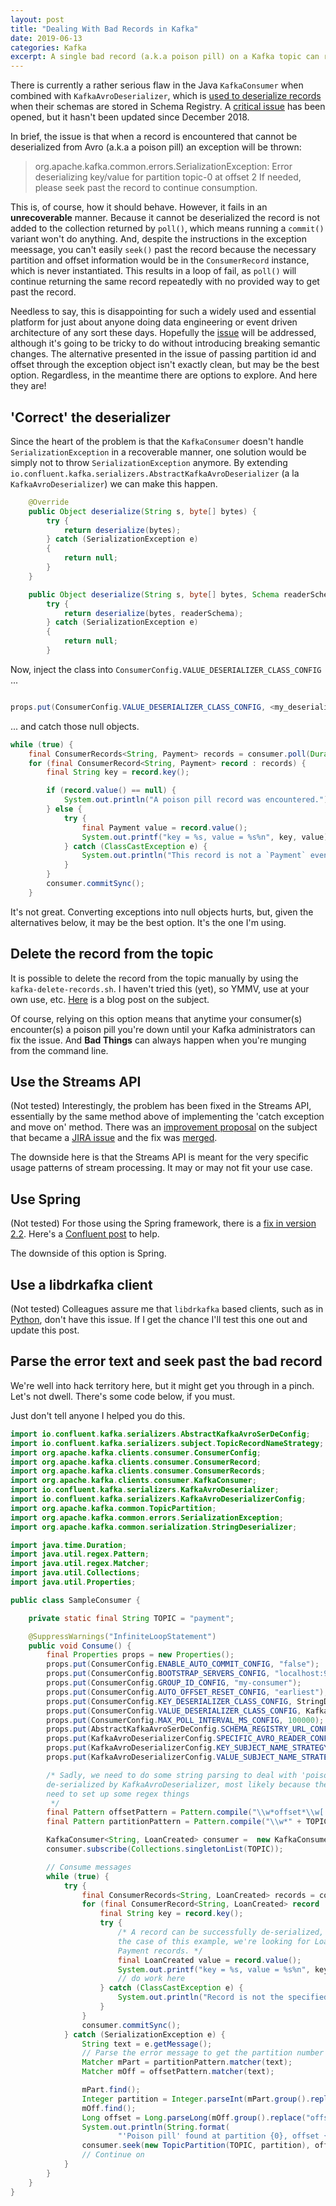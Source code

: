 ```yaml
---
layout: post
title: "Dealing With Bad Records in Kafka"
date: 2019-06-13
categories: Kafka
excerpt: A single bad record (a.k.a poison pill) on a Kafka topic can ruin your day. KafkaConsumer does not deal with these records gracefully. Here I cover strategies on how to address this issue.
---
```


There is currently a rather serious flaw in the Java `KafkaConsumer` when combined with `KafkaAvroDeserializer`, which is [used to deserialize records](https://docs.confluent.io/current/schema-registry/schema_registry_tutorial.html) when their schemas are stored in Schema Registry. A [critical issue](https://issues.apache.org/jira/browse/KAFKA-4740) has been opened, but it hasn't been updated since December 2018.

In brief, the issue is that when a record is encountered that cannot be deserialized from Avro (a.k.a a poison pill) an exception will be thrown:

> org.apache.kafka.common.errors.SerializationException: Error deserializing key/value for partition topic-0 at offset 2
> If needed, please seek past the record to continue consumption.

This is, of course, how it should behave. However, it fails in an **unrecoverable** manner. Because it cannot be deserialized the record is not added to the collection returned by `poll()`, which means running a `commit()` variant won't do anything. And, despite the instructions in the exception meessage, you can't easily `seek()` past the record because the necessary partition and offset information would be in the `ConsumerRecord` instance, which is never instantiated. This results in a loop of fail, as `poll()` will continue returning the same record repeatedly with no provided way to get past the record.

Needless to say, this is disappointing for such a widely used and essential platform for just about anyone doing data engineering or event driven architecture of any sort these days. Hopefully the [issue](https://issues.apache.org/jira/browse/KAFKA-4740) will be addressed, although it's going to be tricky to do without introducing breaking semantic changes. The alternative presented in the issue of passing partition id and offset through the exception object isn't exactly clean, but may be the best option. Regardless, in the meantime there are options to explore. And here they are!

## 'Correct' the deserializer

Since the heart of the problem is that the `KafkaConsumer` doesn't handle `SerializationException` in a recoverable manner, one solution would be simply not to throw `SerializationException` anymore. By extending `io.confluent.kafka.serializers.AbstractKafkaAvroDeserializer` (a la `KafkaAvroDeserializer`) we can make this happen.

``` java
    @Override
    public Object deserialize(String s, byte[] bytes) {
        try {
            return deserialize(bytes);
        } catch (SerializationException e)
        {
            return null;
        }
    }

    public Object deserialize(String s, byte[] bytes, Schema readerSchema) {
        try {
            return deserialize(bytes, readerSchema);
        } catch (SerializationException e)
        {
            return null;
        }
```

Now, inject the class into `ConsumerConfig.VALUE_DESERIALIZER_CLASS_CONFIG` ...

``` java

props.put(ConsumerConfig.VALUE_DESERIALIZER_CLASS_CONFIG, <my_deserializer_name>.class);

```

... and catch those null objects.

``` java
while (true) {
    final ConsumerRecords<String, Payment> records = consumer.poll(Duration.ofMillis(100));
    for (final ConsumerRecord<String, Payment> record : records) {
        final String key = record.key();

        if (record.value() == null) {
            System.out.println("A poison pill record was encountered.");
        } else {
            try {
                final Payment value = record.value();
                System.out.printf("key = %s, value = %s%n", key, value);
            } catch (ClassCastException e) {
                System.out.println("This record is not a `Payment` event.");
            }
        }
        consumer.commitSync();
    }

```

It's not great. Converting exceptions into null objects hurts, but, given the alternatives below, it may be the best option. It's the one I'm using.

## Delete the record from the topic

It is possible to delete the record from the topic manually by using the `kafka-delete-records.sh`. I haven't tried this (yet), so YMMV, use at your own use, etc. [Here](http://www.alternatestack.com/development/kafka-tools-kafka-delete-records/) is a blog post on the subject.

Of course, relying on this option means that anytime your consumer(s) encounter(s) a poison pill you're down until your Kafka administrators can fix the issue. And **Bad Things** can always happen when you're munging from the command line.

## Use the Streams API

(Not tested) Interestingly, the problem has been fixed in the Streams API, essentially by the same method above of implementing the 'catch exception and move on' method. There was an [improvement proposal](https://cwiki.apache.org/confluence/display/KAFKA/KIP-161%3A+streams+deserialization+exception+handlers) on the subject that became a [JIRA issue](https://issues.apache.org/jira/browse/KAFKA-5157) and the fix was [merged](https://github.com/apache/kafka/pull/3423).

The downside here is that the Streams API is meant for the very specific usage patterns of stream processing. It may or may not fit your use case.

## Use Spring

(Not tested) For those using the Spring framework, there is a [fix in version 2.2](https://docs.spring.io/spring-kafka/docs/2.2.0.RELEASE/reference/html/_reference.html#error-handling-deserializer). Here's a [Confluent post](https://www.confluent.io/blog/spring-for-apache-kafka-deep-dive-part-1-error-handling-message-conversion-transaction-support) to help.

The downside of this option is Spring.

## Use a libdrkafka client

(Not tested) Colleagues assure me that `libdrkafka` based clients, such as in [Python](https://docs.confluent.io/current/clients/confluent-kafka-python/index.html#consumer), don't have this issue. If I get the chance I'll test this one out and update this post.

## Parse the error text and seek past the bad record

We're well into hack territory here, but it might get you through in a pinch. Let's not dwell. There's some code below, if you must.

Just don't tell anyone I helped you do this.

``` java
import io.confluent.kafka.serializers.AbstractKafkaAvroSerDeConfig;
import io.confluent.kafka.serializers.subject.TopicRecordNameStrategy;
import org.apache.kafka.clients.consumer.ConsumerConfig;
import org.apache.kafka.clients.consumer.ConsumerRecord;
import org.apache.kafka.clients.consumer.ConsumerRecords;
import org.apache.kafka.clients.consumer.KafkaConsumer;
import io.confluent.kafka.serializers.KafkaAvroDeserializer;
import io.confluent.kafka.serializers.KafkaAvroDeserializerConfig;
import org.apache.kafka.common.TopicPartition;
import org.apache.kafka.common.errors.SerializationException;
import org.apache.kafka.common.serialization.StringDeserializer;

import java.time.Duration;
import java.util.regex.Pattern;
import java.util.regex.Matcher;
import java.util.Collections;
import java.util.Properties;

public class SampleConsumer {

    private static final String TOPIC = "payment";

    @SuppressWarnings("InfiniteLoopStatement")
    public void Consume() {
        final Properties props = new Properties();
        props.put(ConsumerConfig.ENABLE_AUTO_COMMIT_CONFIG, "false");
        props.put(ConsumerConfig.BOOTSTRAP_SERVERS_CONFIG, "localhost:9092");
        props.put(ConsumerConfig.GROUP_ID_CONFIG, "my-consumer");
        props.put(ConsumerConfig.AUTO_OFFSET_RESET_CONFIG, "earliest");
        props.put(ConsumerConfig.KEY_DESERIALIZER_CLASS_CONFIG, StringDeserializer.class);
        props.put(ConsumerConfig.VALUE_DESERIALIZER_CLASS_CONFIG, KafkaAvroDeserializer.class);
        props.put(ConsumerConfig.MAX_POLL_INTERVAL_MS_CONFIG, 100000);
        props.put(AbstractKafkaAvroSerDeConfig.SCHEMA_REGISTRY_URL_CONFIG, "http://localhost:8081");
        props.put(KafkaAvroDeserializerConfig.SPECIFIC_AVRO_READER_CONFIG, true);
        props.put(KafkaAvroDeserializerConfig.KEY_SUBJECT_NAME_STRATEGY, TopicRecordNameStrategy.class.getName());
        props.put(KafkaAvroDeserializerConfig.VALUE_SUBJECT_NAME_STRATEGY, TopicRecordNameStrategy.class.getName());

        /* Sadly, we need to do some string parsing to deal with 'poison pill' records (i.e. any message that cannot be
        de-serialized by KafkaAvroDeserializer, most likely because they weren't produced using Schema Registry) so we
        need to set up some regex things
         */
        final Pattern offsetPattern = Pattern.compile("\\w*offset*\\w[ ]\\d+");
        final Pattern partitionPattern = Pattern.compile("\\w*" + TOPIC + "*\\w[-]\\d+");

        KafkaConsumer<String, LoanCreated> consumer =  new KafkaConsumer<>(props);
        consumer.subscribe(Collections.singletonList(TOPIC));

        // Consume messages
        while (true) {
            try {
                final ConsumerRecords<String, LoanCreated> records = consumer.poll(Duration.ofMillis(1));
                for (final ConsumerRecord<String, LoanCreated> record : records) {
                    final String key = record.key();
                    try {
                        /* A record can be successfully de-serialized, but is not coercable into the type we need. In
                        the case of this example, we're looking for LoanCreated records, but we are also producing
                        Payment records. */
                        final LoanCreated value = record.value();
                        System.out.printf("key = %s, value = %s%n", key, value);
                        // do work here
                    } catch (ClassCastException e) {
                        System.out.println("Record is not the specified type ... skipping");
                    }
                }
                consumer.commitSync();
            } catch (SerializationException e) {
                String text = e.getMessage();
                // Parse the error message to get the partition number and offset, in order to `seek` past the poison pill.
                Matcher mPart = partitionPattern.matcher(text);
                Matcher mOff = offsetPattern.matcher(text);

                mPart.find();
                Integer partition = Integer.parseInt(mPart.group().replace(TOPIC + "-", ""));
                mOff.find();
                Long offset = Long.parseLong(mOff.group().replace("offset ", ""));
                System.out.println(String.format(
                        "'Poison pill' found at partition {0}, offset {1} .. skipping", partition, offset));
                consumer.seek(new TopicPartition(TOPIC, partition), offset + 1);
                // Continue on
            }
        }
    }
}
```
